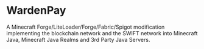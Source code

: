 # WardenPay
A Minecraft Forge/LiteLoader/Forge/Fabric/Spigot modification implementing the blockchain network and the SWIFT network into Minecraft Java, Minecraft Java Realms and 3rd Party Java Servers.
